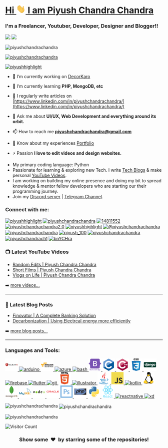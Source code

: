 # [Hi <img src="https://raw.githubusercontent.com/ABSphreak/ABSphreak/master/gifs/Hi.gif" width="30px"> I am Piyush Chandra Chandra](https://www.linkedin.com/in/piyushchandrachandra/)
<h3 align="left">I'm a Freelancer, Youtuber, Developer, Designer and Blogger!!</h3>

[<img height="30" src="https://img.shields.io/badge/twitter-%231DA1F2.svg?&style=for-the-badge&logo=twitter&logoColor=white" />][twitter]
[<img height="30" src = "https://img.shields.io/badge/Youtube-%23E4405F.svg?&style=for-the-badge&logo=Youtube&logoColor=white">][youtube] 

<p align="left"> <img src="https://komarev.com/ghpvc/?username=piyushchandrachandra&label=Profile%20views&color=0e75b6&style=flat" alt="piyushchandrachandra" /> </p>

<p align="left"> <a href="https://github.com/ryo-ma/github-profile-trophy"><img src="https://github-profile-trophy.vercel.app/?username=piyushchandrachandra" alt="piyushchandrachandra" /></a> </p>

<p align="left"> <a href="https://twitter.com/piyushhighlight" target="blank"><img src="https://img.shields.io/twitter/follow/piyushhighlight?logo=twitter&style=for-the-badge" alt="piyushhighlight" /></a> </p>

- 🔭 I’m currently working on [DecorKaro](https://decorkaro.com/)

- 🌱 I’m currently learning **PHP, MongoDB, etc**

<!-- - 🤝 I’m looking for help with **College Space** -->

- 📝 I regularly write articles on [https://www.linkedin.com/in/piyushchandrachandra/](https://www.linkedin.com/in/piyushchandrachandra/)

- 💬 Ask me about **UI/UX, Web Development and everything around its orbit.**

- 📫 How to reach me **piyushchandrachandra@gmail.com**

- 📄 Know about my experiences [Portfolio](https://piyushchandrachandra.github.io/PiyushPortfolio/)

- ⚡ Passion **I love to edit videos and design websites.**

* My primary coding language: Python
* Passionate for learning & exploring new Tech. I write [Tech Blogs](https://medium.com/@piyushchandrachandra) & make personal [YouTube Videos](https://www.youtube.com/c/piyushchandrachandra).
* I am working on building my online presence and doing my bit to spread knowledge & mentor fellow developers who are starting our their programming journey.
* Join my [Discord server](https://discord.gg/bnYCHra) | [Telegram Channel](https://t.me/welcometotheorigin).

<!-- ### My Tech Toolbox 🧰

<p align="left">
<img src="https://cdn3.iconfinder.com/data/icons/logos-and-brands-adobe/512/267_Python-512.png" alt="python" width="40" height="40"/> 
<img src="https://upload.wikimedia.org/wikipedia/commons/thumb/6/61/HTML5_logo_and_wordmark.svg/512px-HTML5_logo_and_wordmark.svg.png" alt="html5" height="40"/> 
<img src="https://upload.wikimedia.org/wikipedia/commons/thumb/d/d5/CSS3_logo_and_wordmark.svg/1200px-CSS3_logo_and_wordmark.svg.png" alt="css3" height="40"/> 
<img src="https://i.pinimg.com/originals/99/f8/87/99f887833c475448723d3c9ac16c179b.png" alt="C++" width="40" height="40"/> 
<img src="https://www.vectorlogo.zone/logos/git-scm/git-scm-icon.svg" alt="git" width="40" height="40"/> 
<img src="https://i.pinimg.com/originals/50/f1/58/50f1582a95bdac10f1c3fa295c8b947b.png" alt="mysql" width="40" height="40"/>
<img src="https://cdn3.iconfinder.com/data/icons/logos-and-brands-adobe/512/97_Docker-512.png" alt="Docker" width="40" height="40"/>
<img src="https://upload.wikimedia.org/wikipedia/commons/2/29/Postgresql_elephant.svg" alt="PostGreSQL" width="40" height="40"/>
</p> -->


<h3 align="left">Connect with me:</h3>
<p align="left">
<a href="https://twitter.com/piyushhighlight" target="blank"><img align="center" src="https://cdn.jsdelivr.net/npm/simple-icons@3.0.1/icons/twitter.svg" alt="piyushhighlight" height="30" width="40" /></a>
<a href="https://linkedin.com/in/piyushchandrachandra" target="blank"><img align="center" src="https://cdn.jsdelivr.net/npm/simple-icons@3.0.1/icons/linkedin.svg" alt="piyushchandrachandra" height="30" width="40" /></a>
<a href="https://stackoverflow.com/users/14811552" target="blank"><img align="center" src="https://cdn.jsdelivr.net/npm/simple-icons@3.0.1/icons/stackoverflow.svg" alt="14811552" height="30" width="40" /></a>
<a href="https://fb.com/piyushchandrachandra2.0" target="blank"><img align="center" src="https://cdn.jsdelivr.net/npm/simple-icons@3.0.1/icons/facebook.svg" alt="piyushchandrachandra2.0" height="30" width="40" /></a>
<a href="https://instagram.com/piyushhighlight" target="blank"><img align="center" src="https://cdn.jsdelivr.net/npm/simple-icons@3.0.1/icons/instagram.svg" alt="piyushhighlight" height="30" width="40" /></a>
<a href="https://medium.com/@piyushchandrachandra" target="blank"><img align="center" src="https://cdn.jsdelivr.net/npm/simple-icons@3.0.1/icons/medium.svg" alt="@piyushchandrachandra" height="30" width="40" /></a>
<a href="https://www.youtube.com/c/piyushchandrachandra" target="blank"><img align="center" src="https://cdn.jsdelivr.net/npm/simple-icons@3.0.1/icons/youtube.svg" alt="piyushchandrachandra" height="30" width="40" /></a>
<a href="https://www.codechef.com/users/piyush_100" target="blank"><img align="center" src="https://cdn.jsdelivr.net/npm/simple-icons@3.1.0/icons/codechef.svg" alt="piyush_100" height="30" width="40" /></a>
<a href="https://leetcode.com/piyushchandrachandra/" target="blank"><img align="center" src="https://cdn.jsdelivr.net/npm/simple-icons@3.1.0/icons/leetcode.svg" alt="piyushchandrachandra" height="30" width="40" /></a>
<a href="https://www.hackerrank.com/piyushchandrach1" target="blank"><img align="center" src="https://cdn.jsdelivr.net/npm/simple-icons@3.0.1/icons/hackerrank.svg" alt="piyushchandrach1" height="30" width="40" /></a>
<a href="https://discord.gg/bnYCHra" target="blank"><img align="center" src="https://cdn.jsdelivr.net/npm/simple-icons@3.0.1/icons/discord.svg" alt="bnYCHra" height="30" width="40" /></a>
</p>

### 📺 Latest YouTube Videos

<!-- YOUTUBE:START -->
- [Random Edits | Piyush Chandra Chandra](https://youtube.com/playlist?list=PLG1b-Br0UVXY9Q1cLS90ZuUzoT_lxTWF2)
- [Short Films | Piyush Chandra Chandra](https://youtube.com/playlist?list=PLG1b-Br0UVXZV8blJGiqWyYn25YE-SUx4)
- [Vlogs on Life | Piyush Chandra Chandra](https://youtube.com/playlist?list=PLG1b-Br0UVXaByqHh8DwCQekxD3gwePHY)
<!-- YOUTUBE:END -->

➡️ [more videos...](https://youtube.com/c/piyushchandrachandra)

---

### 📕 Latest Blog Posts

<!-- BLOG-POST-LIST:START -->
- [Finovator | A Complete Banking Solution](https://www.linkedin.com/posts/piyush-chandra-chandra-b16580163_banking-solution-by-team-finovator-activity-6728176906899984384-ToQC)
- [Decarbonization | Using Electrcal energy more efficiently](https://www.linkedin.com/posts/piyush-chandra-chandra-b16580163_decarbonization-a-step-towards-pollution-activity-6738876101466173440-GZzo)
<!-- BLOG-POST-LIST:END -->

➡️ [more blog posts...](https://www.linkedin.com/in/piyush-chandra-chandra-b16580163/)

---



<h3 align="left">Languages and Tools:</h3>
<p align="left"> <a href="https://angular.io" target="_blank"> <img src="https://raw.githubusercontent.com/devicons/devicon/master/icons/angularjs/angularjs-original-wordmark.svg" alt="angularjs" width="40" height="40"/> </a> <a href="https://www.arduino.cc/" target="_blank"> <img src="https://cdn.worldvectorlogo.com/logos/arduino-1.svg" alt="arduino" width="40" height="40"/> </a> <a href="https://aws.amazon.com" target="_blank"> <img src="https://raw.githubusercontent.com/devicons/devicon/master/icons/amazonwebservices/amazonwebservices-original-wordmark.svg" alt="aws" width="40" height="40"/> </a> <a href="https://azure.microsoft.com/en-in/" target="_blank"> <img src="https://www.vectorlogo.zone/logos/microsoft_azure/microsoft_azure-icon.svg" alt="azure" width="40" height="40"/> </a> <a href="https://www.gnu.org/software/bash/" target="_blank"> <img src="https://www.vectorlogo.zone/logos/gnu_bash/gnu_bash-icon.svg" alt="bash" width="40" height="40"/> </a> <a href="https://getbootstrap.com" target="_blank"> <img src="https://raw.githubusercontent.com/devicons/devicon/master/icons/bootstrap/bootstrap-plain-wordmark.svg" alt="bootstrap" width="40" height="40"/> </a> <a href="https://www.cprogramming.com/" target="_blank"> <img src="https://raw.githubusercontent.com/devicons/devicon/master/icons/c/c-original.svg" alt="c" width="40" height="40"/> </a> <a href="https://www.w3schools.com/cpp/" target="_blank"> <img src="https://raw.githubusercontent.com/devicons/devicon/master/icons/cplusplus/cplusplus-original.svg" alt="cplusplus" width="40" height="40"/> </a> <a href="https://www.w3schools.com/css/" target="_blank"> <img src="https://raw.githubusercontent.com/devicons/devicon/master/icons/css3/css3-original-wordmark.svg" alt="css3" width="40" height="40"/> </a> <a href="https://www.djangoproject.com/" target="_blank"> <img src="https://raw.githubusercontent.com/devicons/devicon/master/icons/django/django-original.svg" alt="django" width="40" height="40"/> </a> <a href="https://firebase.google.com/" target="_blank"> <img src="https://www.vectorlogo.zone/logos/firebase/firebase-icon.svg" alt="firebase" width="40" height="40"/> </a> <a href="https://flutter.dev" target="_blank"> <img src="https://www.vectorlogo.zone/logos/flutterio/flutterio-icon.svg" alt="flutter" width="40" height="40"/> </a> <a href="https://git-scm.com/" target="_blank"> <img src="https://www.vectorlogo.zone/logos/git-scm/git-scm-icon.svg" alt="git" width="40" height="40"/> </a> <a href="https://www.w3.org/html/" target="_blank"> <img src="https://raw.githubusercontent.com/devicons/devicon/master/icons/html5/html5-original-wordmark.svg" alt="html5" width="40" height="40"/> </a> <a href="https://www.adobe.com/in/products/illustrator.html" target="_blank"> <img src="https://www.vectorlogo.zone/logos/adobe_illustrator/adobe_illustrator-icon.svg" alt="illustrator" width="40" height="40"/> </a> <a href="https://www.java.com" target="_blank"> <img src="https://raw.githubusercontent.com/devicons/devicon/master/icons/java/java-original.svg" alt="java" width="40" height="40"/> </a> <a href="https://developer.mozilla.org/en-US/docs/Web/JavaScript" target="_blank"> <img src="https://raw.githubusercontent.com/devicons/devicon/master/icons/javascript/javascript-original.svg" alt="javascript" width="40" height="40"/> </a> <a href="https://kotlinlang.org" target="_blank"> <img src="https://www.vectorlogo.zone/logos/kotlinlang/kotlinlang-icon.svg" alt="kotlin" width="40" height="40"/> </a> <a href="https://www.linux.org/" target="_blank"> <img src="https://raw.githubusercontent.com/devicons/devicon/master/icons/linux/linux-original.svg" alt="linux" width="40" height="40"/> </a> <a href="https://www.mongodb.com/" target="_blank"> <img src="https://raw.githubusercontent.com/devicons/devicon/master/icons/mongodb/mongodb-original-wordmark.svg" alt="mongodb" width="40" height="40"/> </a> <a href="https://www.mysql.com/" target="_blank"> <img src="https://raw.githubusercontent.com/devicons/devicon/master/icons/mysql/mysql-original-wordmark.svg" alt="mysql" width="40" height="40"/> </a> <a href="https://nodejs.org" target="_blank"> <img src="https://raw.githubusercontent.com/devicons/devicon/master/icons/nodejs/nodejs-original-wordmark.svg" alt="nodejs" width="40" height="40"/> </a> <a href="https://www.oracle.com/" target="_blank"> <img src="https://raw.githubusercontent.com/devicons/devicon/master/icons/oracle/oracle-original.svg" alt="oracle" width="40" height="40"/> </a> <a href="https://www.photoshop.com/en" target="_blank"> <img src="https://raw.githubusercontent.com/devicons/devicon/master/icons/photoshop/photoshop-line.svg" alt="photoshop" width="40" height="40"/> </a> <a href="https://www.php.net" target="_blank"> <img src="https://raw.githubusercontent.com/devicons/devicon/master/icons/php/php-original.svg" alt="php" width="40" height="40"/> </a> <a href="https://www.python.org" target="_blank"> <img src="https://raw.githubusercontent.com/devicons/devicon/master/icons/python/python-original.svg" alt="python" width="40" height="40"/> </a> <a href="https://reactjs.org/" target="_blank"> <img src="https://raw.githubusercontent.com/devicons/devicon/master/icons/react/react-original-wordmark.svg" alt="react" width="40" height="40"/> </a> <a href="https://reactnative.dev/" target="_blank"> <img src="https://reactnative.dev/img/header_logo.svg" alt="reactnative" width="40" height="40"/> </a> <a href="https://www.adobe.com/products/xd.html" target="_blank"> <img src="https://cdn.worldvectorlogo.com/logos/adobe-xd.svg" alt="xd" width="40" height="40"/> </a> </p>

<p><img align="left" src="https://github-readme-stats.vercel.app/api/top-langs?username=piyushchandrachandra&show_icons=true&locale=en&layout=compact" alt="piyushchandrachandra" /></p>

<p>&nbsp;<img align="center" src="https://github-readme-stats.vercel.app/api?username=piyushchandrachandra&show_icons=true&locale=en" alt="piyushchandrachandra" /></p>

<p><img align="center" src="https://github-readme-streak-stats.herokuapp.com/?user=piyushchandrachandra&" alt="piyushchandrachandra" /></p>



 ![Visitor Count](https://profile-counter.glitch.me/{PiyushChandraChandra}/count.svg)


[twitter]: https://twitter.com/piyushhighlight/
[youtube]: https://www.youtube.com/c/piyushchandrachandra
[gmail]: https://piyushchandrachandra@decorkaro.com
[linkedin]: https://www.linkedin.com/in/piyushchandrachandra/
[Medium]: https://medium.com/@piyushchandrachandra
[Facebook]: https://www.facebook.com/PiyushChandraChandra2.0/

<h3 align="center">Show some &nbsp;❤️&nbsp; by starring some of the repositories!</h3>
